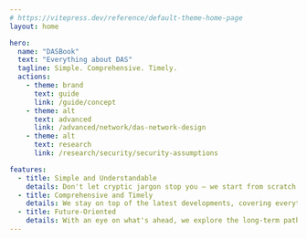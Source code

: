 ```yaml
---
# https://vitepress.dev/reference/default-theme-home-page
layout: home

hero:
  name: "DASBook"
  text: "Everything about DAS"
  tagline: Simple. Comprehensive. Timely.
  actions:
    - theme: brand
      text: guide
      link: /guide/concept
    - theme: alt
      text: advanced
      link: /advanced/network/das-network-design
    - theme: alt
      text: research
      link: /research/security/security-assumptions

features:
  - title: Simple and Understandable
    details: Don't let cryptic jargon stop you — we start from scratch and guide you to the cutting edge.
  - title: Comprehensive and Timely
    details: We stay on top of the latest developments, covering everything from fundamentals to frontier research.
  - title: Future-Oriented
    details: With an eye on what's ahead, we explore the long-term path and innovations in data availability.
---
```



